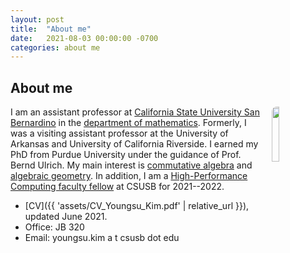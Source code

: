 ```yaml
---
layout: post
title:  "About me"
date:   2021-08-03 00:00:00 -0700
categories: about me
---
```

<style type="text/css">
  /* p {
    border: 1px solid black;
  } */
  img {
  border-radius: 8px;
  }
</style>

## About me
<img style="float: right; margin: 0px 10px 15px 15px;" src="{{ 'assets/myImage.jpg' | relative_url }}" width="15%" />I am an assistant professor at [California State University San Bernardino](https://www.csusb.edu/) in the [department of mathematics](https://www.csusb.edu/mathematics). Formerly, I was a visiting assistant professor at the University of Arkansas and University of California Riverside. I earned my PhD from Purdue University under the guidance of Prof. Bernd Ulrich.  My main interest is [commutative algebra](https://en.wikipedia.org/wiki/Commutative_algebra) and [algebraic geometry](https://en.wikipedia.org/wiki/Algebraic_geometry). In addition, I am a [High-Performance Computing faculty fellow](https://www.csusb.edu/academic-technologies-innovation/xreal-lab-and-high-performance-computing/high-performance-0) at CSUSB for 2021--2022. 

* [CV]({{ 'assets/CV_Youngsu_Kim.pdf' | relative_url }}), updated June 2021.
* Office: JB 320
* Email: youngsu.kim a t csusb dot edu
<!-- <img src="{{ 'assets/myImage.jpg' | relative_url }}" width="200"> -->